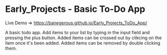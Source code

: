 # Early_Projects - Basic To-Do App

Live Demo => https://banegerous.github.io/Early_Projects_ToDo_App/

A basic todo app.
Add items to your list by typing in the input field and pressing the plus button.
Added items can be crossed out by clikcing on the item once it's been added.
Added items can be removed by double clicking them.


